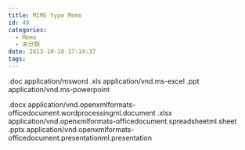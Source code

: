 ```yaml
---
title: MIME type Memo
id: 49
categories:
  - Memo
  - 未分類
date: 2013-10-18 17:14:37
tags:
---
```


.doc application/msword
.xls application/vnd.ms-excel
.ppt application/vnd.ms-powerpoint

.docx application/vnd.openxmlformats-officedocument.wordprocessingml.document
.xlsx application/vnd.openxmlformats-officedocument.spreadsheetml.sheet
.pptx application/vnd.openxmlformats-officedocument.presentationml.presentation